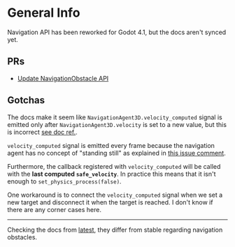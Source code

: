 # General Info

Navigation API has been reworked for Godot 4.1, but the docs aren't synced yet.

## PRs

- [Update NavigationObstacle API](https://github.com/godotengine/godot/pull/78081)

## Gotchas

The docs make it seem like `NavigationAgent3D.velocity_computed` signal is emitted only after `NavigationAgent3D.velocity` is set to a new value, but this is incorrect [see doc ref.](https://docs.godotengine.org/en/latest/tutorials/navigation/navigation_using_navigationagents.html#navigationagent-avoidance).

`velocity_computed` signal is emitted every frame because the navigation agent has no concept of "standing still" as explained in [this issue comment](https://github.com/godotengine/godot/issues/78197#issuecomment-1589832860).

Furthermore, the callback registered with `velocity_computed` will be called with the **last computed `safe_velocity`**. In practice this means that it isn't enough to `set_physics_process(false)`.

One workaround is to connect the `velocity_computed` signal when we set a new target and disconnect it when the target is reached. I don't know if there are any corner cases here.

---

Checking the docs from [latest](https://docs.godotengine.org/en/latest/tutorials/navigation/navigation_using_navigationobstacles.html), they differ from stable regarding navigation obstacles.